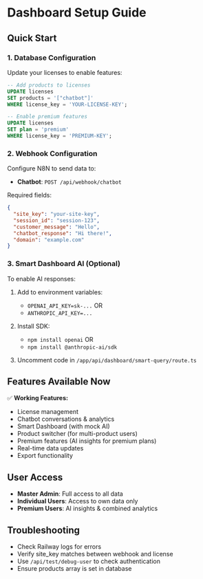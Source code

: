 # Dashboard Setup Guide

## Quick Start

### 1. Database Configuration

Update your licenses to enable features:

```sql
-- Add products to licenses
UPDATE licenses 
SET products = '["chatbot"]' 
WHERE license_key = 'YOUR-LICENSE-KEY';

-- Enable premium features
UPDATE licenses 
SET plan = 'premium' 
WHERE license_key = 'PREMIUM-KEY';
```

### 2. Webhook Configuration

Configure N8N to send data to:
- **Chatbot**: `POST /api/webhook/chatbot`

Required fields:
```json
{
  "site_key": "your-site-key",
  "session_id": "session-123",
  "customer_message": "Hello",
  "chatbot_response": "Hi there!",
  "domain": "example.com"
}
```

### 3. Smart Dashboard AI (Optional)

To enable AI responses:

1. Add to environment variables:
   - `OPENAI_API_KEY=sk-...` OR
   - `ANTHROPIC_API_KEY=...`

2. Install SDK:
   - `npm install openai` OR
   - `npm install @anthropic-ai/sdk`

3. Uncomment code in `/app/api/dashboard/smart-query/route.ts`

## Features Available Now

✅ **Working Features:**
- License management
- Chatbot conversations & analytics
- Smart Dashboard (with mock AI)
- Product switcher (for multi-product users)
- Premium features (AI insights for premium plans)
- Real-time data updates
- Export functionality

## User Access

- **Master Admin**: Full access to all data
- **Individual Users**: Access to own data only
- **Premium Users**: AI insights & combined analytics

## Troubleshooting

- Check Railway logs for errors
- Verify site_key matches between webhook and license
- Use `/api/test/debug-user` to check authentication
- Ensure products array is set in database
